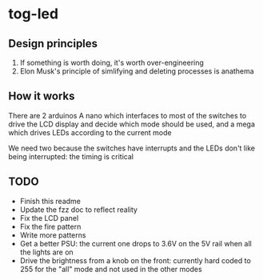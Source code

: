 # tog-led
## Design principles
1) If something is worth doing, it's worth over-engineering
2) Elon Musk's principle of simlifying and deleting processes is anathema

## How it works
There are 2 arduinos
A nano which interfaces to most of the switches to drive the LCD display and decide which mode should be used, and a mega which drives LEDs according to the current mode

We need two because the switches have interrupts and the LEDs don't like being interrupted: the timing is critical

## TODO
* Finish this readme
* Update the fzz doc to reflect reality
* Fix the LCD panel
* Fix the fire pattern
* Write more patterns
* Get a better PSU: the current one drops to 3.6V on the 5V rail when all the lights are on
* Drive the brightness from a knob on the front: currently hard coded to 255 for the "all" mode and not used in the other modes